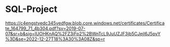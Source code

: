 # SQL-Project

https://c4engstyedc345vedfgw.blob.core.windows.net/certificates/Certificate_164799_71_4b304.pdf?sv=2019-07-07&sr=b&sig=IUOHKnAQ%2FZ3iFp2%2BWnTcL9JuUZJF3jb5CJejl6J5pvY%3D&se=2022-12-27T18%3A30%3A08Z&sp=r



